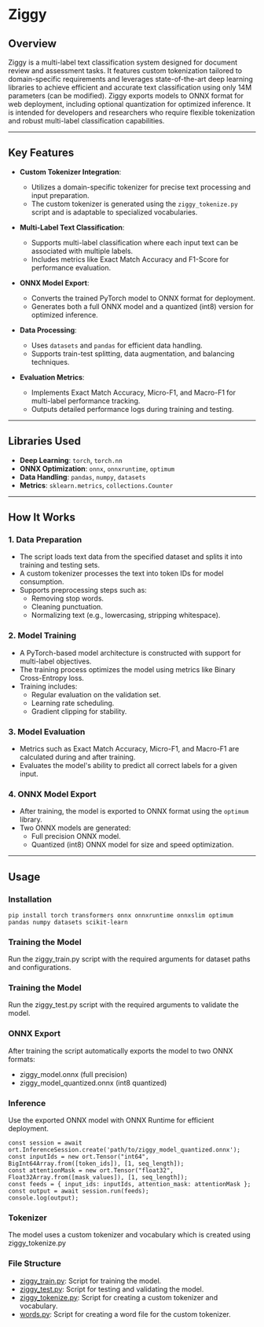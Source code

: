 # Ziggy

## Overview

Ziggy is a multi-label text classification system designed for document review and assessment tasks. It features custom tokenization tailored to domain-specific requirements and leverages state-of-the-art deep learning libraries to achieve efficient and accurate text classification using only 14M parameters (can be modified). Ziggy exports models to ONNX format for web deployment, including optional quantization for optimized inference. It is intended for developers and researchers who require flexible tokenization and robust multi-label classification capabilities.

---

## Key Features

- **Custom Tokenizer Integration**:

  - Utilizes a domain-specific tokenizer for precise text processing and input preparation.
  - The custom tokenizer is generated using the `ziggy_tokenize.py` script and is adaptable to specialized vocabularies.

- **Multi-Label Text Classification**:

  - Supports multi-label classification where each input text can be associated with multiple labels.
  - Includes metrics like Exact Match Accuracy and F1-Score for performance evaluation.

- **ONNX Model Export**:

  - Converts the trained PyTorch model to ONNX format for deployment.
  - Generates both a full ONNX model and a quantized (int8) version for optimized inference.

- **Data Processing**:

  - Uses `datasets` and `pandas` for efficient data handling.
  - Supports train-test splitting, data augmentation, and balancing techniques.

- **Evaluation Metrics**:
  - Implements Exact Match Accuracy, Micro-F1, and Macro-F1 for multi-label performance tracking.
  - Outputs detailed performance logs during training and testing.

---

## Libraries Used

- **Deep Learning**: `torch`, `torch.nn`
- **ONNX Optimization**: `onnx`, `onnxruntime`, `optimum`
- **Data Handling**: `pandas`, `numpy`, `datasets`
- **Metrics**: `sklearn.metrics`, `collections.Counter`

---

## How It Works

### 1. Data Preparation

- The script loads text data from the specified dataset and splits it into training and testing sets.
- A custom tokenizer processes the text into token IDs for model consumption.
- Supports preprocessing steps such as:
  - Removing stop words.
  - Cleaning punctuation.
  - Normalizing text (e.g., lowercasing, stripping whitespace).

### 2. Model Training

- A PyTorch-based model architecture is constructed with support for multi-label objectives.
- The training process optimizes the model using metrics like Binary Cross-Entropy loss.
- Training includes:
  - Regular evaluation on the validation set.
  - Learning rate scheduling.
  - Gradient clipping for stability.

### 3. Model Evaluation

- Metrics such as Exact Match Accuracy, Micro-F1, and Macro-F1 are calculated during and after training.
- Evaluates the model's ability to predict all correct labels for a given input.

### 4. ONNX Model Export

- After training, the model is exported to ONNX format using the `optimum` library.
- Two ONNX models are generated:
  - Full precision ONNX model.
  - Quantized (int8) ONNX model for size and speed optimization.

---

## Usage

### Installation

```
pip install torch transformers onnx onnxruntime onnxslim optimum pandas numpy datasets scikit-learn
```

### Training the Model

Run the ziggy_train.py script with the required arguments for dataset paths and configurations.

### Training the Model

Run the ziggy_test.py script with the required arguments to validate the model.

### ONNX Export

After training the script automatically exports the model to two ONNX formats:

- ziggy_model.onnx (full precision)
- ziggy_model_quantized.onnx (int8 quantized)

### Inference

Use the exported ONNX model with ONNX Runtime for efficient deployment.

```
const session = await ort.InferenceSession.create('path/to/ziggy_model_quantized.onnx');
const inputIds = new ort.Tensor("int64", BigInt64Array.from([token_ids]), [1, seq_length]);
const attentionMask = new ort.Tensor("float32", Float32Array.from([mask_values]), [1, seq_length]);
const feeds = { input_ids: inputIds, attention_mask: attentionMask };
const output = await session.run(feeds);
console.log(output);
```

### Tokenizer

The model uses a custom tokenizer and vocabulary which is created using ziggy_tokenize.py

### File Structure

- [ziggy_train.py](../docs/ziggy_train.md): Script for training the model.
- [ziggy_test.py](../docs/ziggy_test.md): Script for testing and validating the model.
- [ziggy_tokenize.py](../docs/ziggy_tokenize.md): Script for creating a custom tokenizer and vocabulary.
- [words.py](../docs/words.md): Script for creating a word file for the custom tokenizer.
